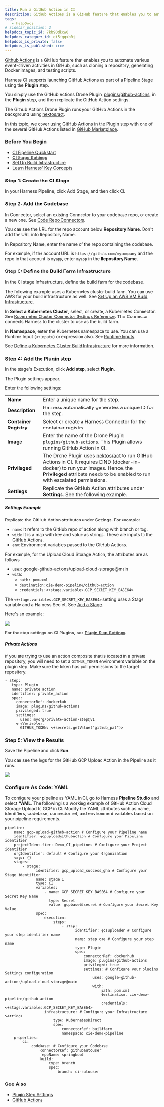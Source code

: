 ```yaml
---
title: Run a GitHub Action in CI
description: Github Actions is a GitHub feature that enables you to automate various event-driven activities in GitHub, such as cloning a repository, generating Docker images, and testing scripts. Harness CI supp…
tags: 
   - helpDocs
# sidebar_position: 2
helpdocs_topic_id: 7kb90dkxw0
helpdocs_category_id: ei5fgqxb0j
helpdocs_is_private: false
helpdocs_is_published: true
---
```


[Github Actions](https://docs.github.com/en/actions/learn-github-actions/understanding-github-actions) is a GitHub feature that enables you to automate various event-driven activities in GitHub, such as cloning a repository, generating Docker images, and testing scripts.

Harness CI supports launching GitHub Actions as part of a Pipeline Stage using the **Plugin** step.

You simply use the GitHub Actions Drone Plugin, [plugins/github-actions](https://github.com/drone-plugins/github-actions), in the **Plugin** step, and then replicate the GitHub Action settings.

The Github Actions Drone Plugin runs your GitHub Actions in the background using [nektos/act](https://github.com/nektos/act).

In this topic, we cover using GitHub Actions in the Plugin step with one of the several GitHub Actions listed in [GitHub Marketplace](https://github.com/marketplace?category=&query=&type=actions&verification=).


### Before You Begin

* [CI Pipeline Quickstart](../../ci-quickstarts/ci-pipeline-quickstart.md)
* [CI Stage Settings](../../ci-technical-reference/ci-stage-settings.md)
* [Set Up Build Infrastructure](/docs/category/set-up-build-infrastructure)
* [Learn Harness' Key Concepts](../../../getting-started/learn-harness-key-concepts.md)

### Step 1: Create the CI Stage

In your Harness Pipeline, click Add Stage, and then click CI.

### Step 2: Add the Codebase

In Connector, select an existing Connector to your codebase repo, or create a new one. See [Code Repo Connectors](/docs/category/code-repo-connectors).

You can see the URL for the repo account below **Repository Name**. Don't add the URL into Repository Name.

In Repository Name, enter the name of the repo containing the codebase.

For example, if the account URL is `https://github.com/mycompany` and the repo in that account is `myapp`, enter `myapp` in the **Repository Name**.

### Step 3: Define the Build Farm Infrastructure

In the CI stage Infrastructure, define the build farm for the codebase.

The following example uses a Kubernetes cluster build farm. You can use AWS for your build infrastructure as well. See [Set Up an AWS VM Build Infrastructure](../set-up-build-infrastructure/vm-build-infrastructure/set-up-an-aws-vm-build-infrastructure.md). 

In **Select a Kubernetes Cluster**, select, or create, a Kubernetes Connector. See [Kubernetes Cluster Connector Settings Reference](../../../platform/7_Connectors/ref-cloud-providers/kubernetes-cluster-connector-settings-reference.md). This Connector connects Harness to the cluster to use as the build farm.

In **Namespace**, enter the Kubernetes namespace to use. You can use a Runtime Input (`<+input>`) or expression also. See [Runtime Inputs](../../../platform/20_References/runtime-inputs.md).

See [Define a Kubernetes Cluster Build Infrastructure](../set-up-build-infrastructure/set-up-a-kubernetes-cluster-build-infrastructure.md) for more information.

### Step 4: Add the Plugin step

In the stage's Execution, click **Add step**, select **Plugin**.

The Plugin settings appear.

Enter the following settings:


|  |  |
| --- | --- |
| **Name** | Enter a unique name for the step. |
| **Description** | Harness automatically generates a unique ID for the step. |
| **Container Registry** | Select or create a Harness Connector for the container registry. |
| **Image** | Enter the name of the Drone Plugin: `plugins/github-actions`. This Plugin allows running GitHub Action in CI. |
| **Privileged** | The Drone Plugin uses [nektos/act](https://github.com/nektos/act) to run GitHub Actions in CI. It requires DIND (docker-in-docker) to run your images. Hence, the **Privileged** attribute needs to be enabled to run with escalated permissions. |
| **Settings** | Replicate the GitHub Action attributes under **Settings**. See the following example. | 

##### Settings Example

Replicate the GitHub Action attributes under Settings.  For example:

* `name`: It refers to the GitHub repo of action along with branch or tag.
* `with`: It is a map with key and value as strings. These are inputs to the GitHub Actions.
* `env`: Environment variables passed to the GitHub Actions.

For example, for the Upload Cloud Storage Action, the attributes are as follows: 

* `uses`: google-github-actions/upload-cloud-storage@main
* `with`: 
   * `path: pom.xml`
   * `destination`: `cie-demo-pipeline/github-action`
   * `credentials`: `<+stage.variables.GCP_SECRET_KEY_BASE64>`

The `<+stage.variables.GCP_SECRET_KEY_BASE64>` setting uses a Stage variable and a Harness Secret. See [Add a Stage](../../../platform/8_Pipelines/add-a-stage.md).

Here's an example:

![](./static/run-a-git-hub-action-in-cie-03.png)


For the step settings on CI Plugins, see [Plugin Step Settings](../../ci-technical-reference/plugin-step-settings-reference.md).


##### Private Actions

If you are trying to use an action composite that is located in a private repository, you will need to set a `GITHUB_TOKEN` environment variable on the plugin step. Make sure the token has pull permissions to the target repository.

```
- step:
   type: Plugin
   name: private action
   identifier: private_action
   spec:
     connectorRef: dockerhub
     image: plugins/github-actions
     privileged: true
     settings:
       uses: myorg/private-action-step@v1
     envVariables:
       GITHUB_TOKEN: <+secrets.getValue("github_pat")>
```

### Step 5: View the Results

Save the Pipeline and click **Run**. 

You can see the logs for the GitHub GCP Upload Action in the Pipeline as it runs.

![](./static/run-a-github-action-in-cie-532.png)


### Configure As Code: YAML

To configure your pipeline as YAML in CI, go to Harness **Pipeline Studio** and select **YAML**. The following is a working example of GitHub Action Cloud Storage Upload to GCP in CI. Modify the YAML attributes such as name, identifiers, codebase, connector ref, and environment variables based on your pipeline requirements.


```
pipeline:  
    name: gcp-upload-github-action # Configure your Pipeline name  
    identifier: gcpuploadgithubaction # Configure your Pipeline identifier  
    projectIdentifier: Demo_CI_pipelines # Configure your Project identifier  
    orgIdentifier: default # Configure your Organization  
    tags: {}  
    stages:  
        - stage:  
              identifier: gcp_upload_success_gha # Configure your Stage identifier  
              name: stage 1  
              type: CI  
              variables:   
                  - name: GCP_SECRET_KEY_BASE64 # Configure your Secret Key Name  
                    type: Secret  
                    value: gcpbase64secret # Configure your Secret Key Value  
              spec:  
                  execution:  
                      steps:  
                          - step:  
                                identifier: gcsuploader # Configure your step identifier name  
                                name: step one # Configure your step name  
                                type: Plugin  
                                spec:  
                                    connectorRef: dockerhub  
                                    image: plugins/github-actions  
                                    privileged: true  
                                    settings: # Configure your plugins Settings configuration  
                                        uses: google-github-actions/upload-cloud-storage@main  
                                        with:  
                                            path: pom.xml  
                                            destination: cie-demo-pipeline/github-action  
                                            credentials: <+stage.variables.GCP_SECRET_KEY_BASE64>  
                  infrastructure: # Configure your Infrastructure Settings  
                      type: KubernetesDirect  
                      spec:  
                          connectorRef: buildfarm  
                          namespace: cie-demo-pipeline  
    properties:  
        ci:  
            codebase: # Configure your Codebase  
                connectorRef: githubautouser  
                repoName: springboot  
                build:  
                    type: branch  
                    spec:  
                        branch: ci-autouser
```
### See Also

* [Plugin Step Settings](../../ci-technical-reference/plugin-step-settings-reference.md)
* [GitHub Actions](https://docs.github.com/en/actions/learn-github-actions/understanding-github-actions)

